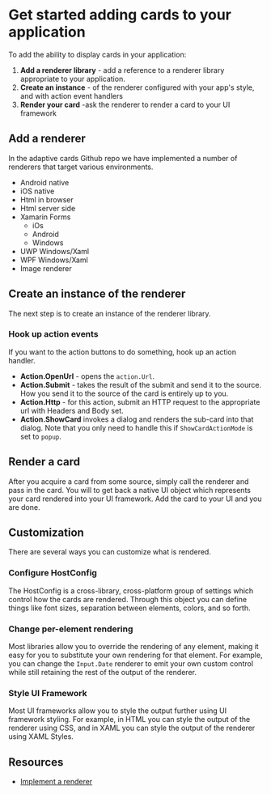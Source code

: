 # Get started adding cards to your application
To add the ability to display cards in your application:

1. **Add a renderer library** - add a reference to a renderer library appropriate to your application.
2. **Create an instance** - of the renderer configured with your app's style, and with action event handlers
3. **Render your card** -ask the renderer to render a card to your UI framework

## Add a renderer
In the adaptive cards Github repo we have implemented a number of renderers that target various environments.

* Android native
* iOS native
* Html in browser
* Html server side
* Xamarin Forms
  * iOs
  * Android
  * Windows
* UWP Windows/Xaml
* WPF Windows/Xaml
* Image renderer


## Create an instance of the renderer
The next step is to create an instance of the renderer library. 

### Hook up action events
If you want to the action buttons to do something, hook up an action handler.

* **Action.OpenUrl** - opens the `action.Url`.  
* **Action.Submit** - takes the result of the submit and send it to the source. How you send it to the source of the card is entirely up to you.
* **Action.Http** - for this action, submit an HTTP request to the appropriate url with Headers and Body set.
* **Action.ShowCard**  invokes a dialog and renders the sub-card into that dialog. Note that you only need to handle this if `ShowCardActionMode` is set to `popup`.

## Render a card
After you acquire a card from some source, simply call the renderer and pass in the card. You will to get back a native UI object which
represents your card rendered into your UI framework.  Add the card to your UI and you are done.

## Customization
There are several ways you can customize what is rendered. 

### Configure HostConfig
The HostConfig is a cross-library, cross-platform group of settings which control how the cards are rendered.  Through this 
object you can define things like font sizes, separation between elements, colors, and so forth. 

### Change per-element rendering
Most libraries allow you to override the rendering of any element, making it easy for you to substitute your own rendering
for that element.  For example, you can change the `Input.Date` renderer to emit your own custom control while still retaining
the rest of the output of the renderer.

### Style UI Framework
Most UI frameworks allow you to style the output further using UI framework styling.  For example, in HTML you can style
the output of the renderer using CSS, and in XAML you can style the output of the renderer using XAML Styles.

## Resources
* [Implement a renderer](ImplementingRenderer.md) 




